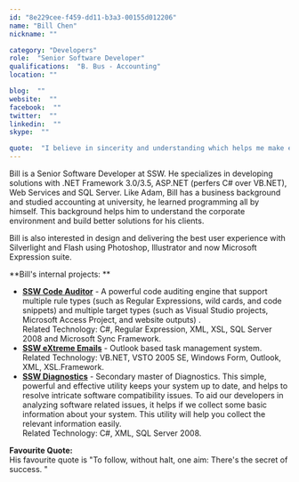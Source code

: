 ```yaml
---
id: "8e229cee-f459-dd11-b3a3-00155d012206"
name: "Bill Chen"
nickname: ""

category: "Developers"
role:  "Senior Software Developer"
qualifications:  "B. Bus - Accounting"
location: ""

blog:  ""
website:  ""
facebook:  ""
twitter:  ""
linkedin:  ""
skype:  ""

quote:  "I believe in sincerity and understanding which helps me make excellent software."
---
```


Bill is a Senior Software Developer at SSW. He specializes in developing solutions with .NET Framework 3.0/3.5, ASP.NET (perfers C# over VB.NET), Web Services and SQL Server. Like Adam, Bill has a business background and studied accounting at university, he learned programming all by himself. This background helps him to understand the corporate environment and build better solutions for his clients.

Bill is also interested in design and delivering the best user experience with Silverlight and Flash using Photoshop, Illustrator and now Microsoft Expression suite.

**Bill's internal projects: **

*   **[SSW Code Auditor](http://www.ssw.com.au/ssw/codeauditor)** - A powerful code auditing engine that support multiple rule types (such as Regular Expressions, wild cards, and code snippets) and multiple target types (such as Visual Studio projects, Microsoft Access Project, and website outputs) .  
Related Technology: C#, Regular Expression, XML, XSL, SQL Server 2008 and Microsoft Sync Framework.
*   **[SSW eXtreme Emails](http://www.ssw.com.au/ssw/extremeemails/)** - Outlook based task management system.   
Related Technology: VB.NET, VSTO 2005 SE, Windows Form, Outlook, XML, XSL.Framework.
*   **[**SSW Diagnostics**](http://www.ssw.com.au/ssw/diagnostics/ "SSW Diagnostics")** - Secondary master of Diagnostics. This simple, powerful and effective utility keeps your system up to date, and helps to resolve intricate software compatibility issues. To aid our developers in analyzing software related issues, it helps if we collect some basic information about your system. This utility will help you collect the relevant information easily.   
Related Technology: C#, XML, SQL Server 2008.

**Favourite Quote:**  
His favourite quote is "To follow, without halt, one aim: There's the secret of success. "